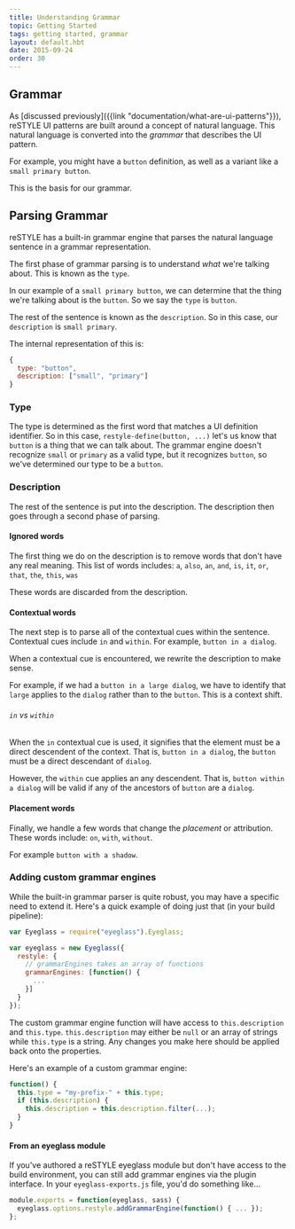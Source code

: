 ```yaml
---
title: Understanding Grammar
topic: Getting Started
tags: getting started, grammar
layout: default.hbt
date: 2015-09-24
order: 30
---
```


## Grammar

As [discussed previously]({{link "documentation/what-are-ui-patterns"}}), reSTYLE UI patterns are built around a concept of natural language. This natural language is converted into the _grammar_ that describes the UI pattern.

For example, you might have a `button` definition, as well as a variant like a `small primary button`.

This is the basis for our grammar.

## Parsing Grammar

reSTYLE has a built-in grammar engine that parses the natural language sentence in a grammar representation.

The first phase of grammar parsing is to understand _what_ we're talking about. This is known as the `type`.

In our example of a `small primary button`, we can determine that the thing we're talking about is the `button`. So we say the `type` is `button`.

The rest of the sentence is known as the `description`. So in this case, our `description` is `small primary`.

The internal representation of this is:

```js
{
  type: "button",
  description: ["small", "primary"]
}
```

### Type

The type is determined as the first word that matches a UI definition identifier. So in this case, `restyle-define(button, ...)` let's us know that `button` is a thing that we can talk about. The grammar engine doesn't recognize `small` or `primary` as a valid type, but it recognizes `button`, so we've determined our type to be a `button`.

### Description

The rest of the sentence is put into the description. The description then goes through a second phase of parsing.

#### Ignored words

The first thing we do on the description is to remove words that don't have any real meaning. This list of words includes: `a`, `also`, `an`, `and`, `is`, `it`, `or`, `that`, `the`, `this`, `was`

These words are discarded from the description.

#### Contextual words

The next step is to parse all of the contextual cues within the sentence. Contextual cues include `in` and `within`. For example, `button in a dialog`.

When a contextual cue is encountered, we rewrite the description to make sense.

For example, if we had a `button in a large dialog`, we have to identify that `large` applies to the `dialog` rather than to the `button`. This is a context shift.

###### `in` vs `within`

When the `in` contextual cue is used, it signifies that the element must be a direct descendent of the context. That is, `button in a dialog`, the `button` must be a direct descendant of `dialog`.

However, the `within` cue applies an any descendent. That is, `button within a dialog` will be valid if any of the ancestors of `button` are a `dialog`.

#### Placement words

Finally, we handle a few words that change the _placement_ or attribution. These words include: `on`, `with`, `without`.

For example `button with a shadow`.


### Adding custom grammar engines

While the built-in grammar parser is quite robust, you may have a specific need to extend it. Here's a quick example of doing just that (in your build pipeline):

```js
var Eyeglass = require("eyeglass").Eyeglass;

var eyeglass = new Eyeglass({
  restyle: {
    // grammarEngines takes an array of functions
    grammarEngines: [function() {
      ...
    }]
  }
});
```

The custom grammar engine function will have access to `this.description` and `this.type`. `this.description` may either be `null` or an array of strings while `this.type` is a string. Any changes you make here should be applied back onto the properties.

Here's an example of a custom grammar engine:

```js
function() {
  this.type = "my-prefix-" + this.type;
  if (this.description) {
    this.description = this.description.filter(...);
  }
}
```

#### From an eyeglass module

If you've authored a reSTYLE eyeglass module but don't have access to the build environment, you can still add grammar engines via the plugin interface. In your `eyeglass-exports.js` file, you'd do something like...

```js
module.exports = function(eyeglass, sass) {
  eyeglass.options.restyle.addGrammarEngine(function() { ... });
};
```
